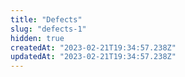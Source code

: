 ```yaml
---
title: "Defects"
slug: "defects-1"
hidden: true
createdAt: "2023-02-21T19:34:57.238Z"
updatedAt: "2023-02-21T19:34:57.238Z"
---
```

